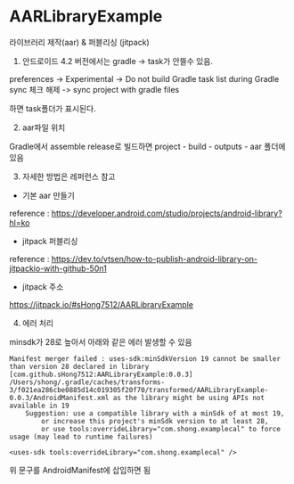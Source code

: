 # AARLibraryExample

라이브러리 제작(aar) & 퍼블리싱 (jitpack)

1. 안드로이드 4.2 버전에서는 gradle -> task가 안뜰수 있음. 

preferences -> Experimental -> Do not build Gradle task list during Gradle sync 체크 해제 -> sync project with gradle files

하면 task폴더가 표시된다.


2. aar파일 위치
 
Gradle에서 assemble release로 빌드하면 project - build - outputs - aar 폴더에 있음


3. 자세한 방법은 레퍼런스 참고 

- 기본 aar 만들기

reference : https://developer.android.com/studio/projects/android-library?hl=ko

- jitpack 퍼블리싱

reference : https://dev.to/vtsen/how-to-publish-android-library-on-jitpackio-with-github-50n1

- jitpack 주소

https://jitpack.io/#sHong7512/AARLibraryExample

4. 에러 처리

minsdk가 28로 높아서 아래와 같은 에러 발생할 수 있음

```
Manifest merger failed : uses-sdk:minSdkVersion 19 cannot be smaller than version 28 declared in library [com.github.sHong7512:AARLibraryExample:0.0.3] /Users/shong/.gradle/caches/transforms-3/f021ea286cbe0885d14c019305f20f70/transformed/AARLibraryExample-0.0.3/AndroidManifest.xml as the library might be using APIs not available in 19
	Suggestion: use a compatible library with a minSdk of at most 19,
		or increase this project's minSdk version to at least 28,
		or use tools:overrideLibrary="com.shong.examplecal" to force usage (may lead to runtime failures)
```

```
<uses-sdk tools:overrideLibrary="com.shong.examplecal" />
```

위 문구를 AndroidManifest에 삽입하면 됨


